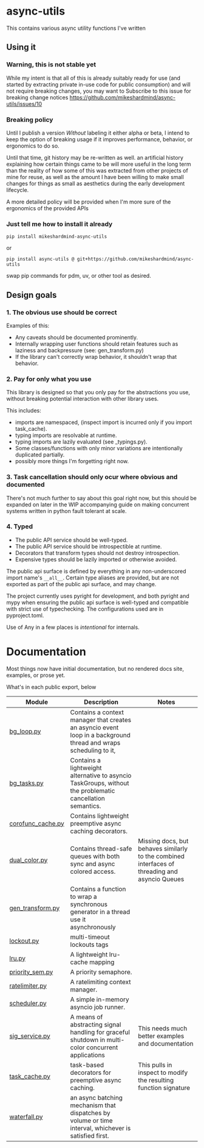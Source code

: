# async-utils
This contains various async utility functions I've written

## Using it

### Warning, this is not stable yet

While my intent is that all of this is already suitably ready for use
(and started by extracting private in-use code for public consumption) and will
not require breaking changes, you may want to Subscribe to this issue for
breaking change notices https://github.com/mikeshardmind/async-utils/issues/10

### Breaking policy

Until I publish a version *Without* labeling it either alpha or beta, I intend
to keep the option of breaking usage if it improves performance, behavior,
or ergonomics to do so.

Until that time, git history may be re-written as well. an artificial history
explaining how certain things came to be will more useful in the long term than
the reality of how some of this was extracted from other
projects of mine for reuse, as well as the amount I have been willing to make
small changes for things as small as aesthetics during the early development
lifecycle.

A more detailed policy will be provided when I'm more sure of the ergonomics of the
provided APIs

### Just tell me how to install it already

```
pip install mikeshardmind-async-utils
```
or
```
pip install async-utils @ git+https://github.com/mikeshardmind/async-utils
```

swap pip commands for pdm, uv, or other tool as desired.


## Design goals

### 1. The obvious use should be correct
Examples of this:

- Any caveats should be documented prominently.
- Internally wrapping user functions should retain features
  such as laziness and backpressure (see: gen_transform.py)
- If the library can't correctly wrap behavior, it shouldn't wrap that behavior.

### 2. Pay for only what you use

This library is designed so that you only pay for the abstractions you use, without
breaking potential interaction with other library uses.

This includes:

- imports are namespaced, (inspect import is incurred only if you import task_cache).
- typing imports are resolvable at runtime.
- typing imports are lazily evaluated (see _typings.py).
- Some classes/functions with only minor variations are intentionally duplicated partially.
- possibly more things I'm forgetting right now.

### 3. Task cancellation should only ocur where obvious and documented

There's not much further to say about this goal right now, but this
should be expanded on later in the WIP accompanying guide on making
concurrent systems written in python fault tolerant at scale.

### 4. Typed

- The public API service should be well-typed.
- The public API service should be introspectible at runtime.
- Decorators that transform types should not destroy introspection.
- Expensive types should be lazily imported or otherwise avoided.


The public api surface is defined by everything in any non-underscored
import name's `__all__`. Certain type aliases are provided, but are not
exported as part of the public api surface, and may change.

The project currently uses pyright for development, and both pyright and mypy
when ensuring the public api surface is well-typed and compatible with strict
use of typechecking. The configurations used are in pyproject.toml.

Use of Any in a few places is *intentional* for internals.

# Documentation

Most things now have initial documentation, but no rendered docs site, examples, or
prose yet.

What's in each public export, below

| Module                                                 | Description                                                                                                      | Notes                                                                                                                                                                    |
| ------------------------------------------------------ | ---------------------------------------------------------------------------------------------------------------- | ------------------------------------------------------------------------------------------------------------------------------------------------------------------------ |
| [bg_loop.py](src/async_utils/bg_loop.py)               | Contains a context manager that creates an asyncio event loop in a background thread and wraps scheduling to it, |                                                                                                                                                                          |
| [bg_tasks.py](src/async_utils/bg_tasks.py)             | Contains a lightweight alternative to asyncio TaskGroups, without the problematic cancellation semantics.        |                                                                                                                                                                          |
| [corofunc_cache.py](src/async_utils/corofunc_cache.py) | Contains lightweight preemptive async caching decorators.                                                        |                                                                                                                                                                          |
| [dual_color.py](src/async_utils/dual_color.py)         | Contains thread-safe queues with both sync and async colored access.                                             | Missing docs, but behaves similarly to the combined interfaces of threading and asyncio Queues                                                                           |
| [gen_transform.py](src/async_utils/gen_transform.py)   | Contains a function to wrap a synchronous generator in a thread use it asynchronously                            |                                                                                                                                                                          |
| [lockout.py](src/async_utils/lockout.py)               | multi-timeout lockouts tags                                                                                      |                                                                                                                                                                          |
| [lru.py](src/async_utils/lru.py)                       | A lightweight lru-cache mapping                                                                                  |                                                                                                                                                                          |
| [priority_sem.py](src/async_utils/priority_sem.py)     | A priority semaphore.                                                                                            |                                                                                                                                                                          |
| [ratelimiter.py](src/async_utils/ratelimiter.py)       | A ratelimiting context manager.                                                                                  |                                                                                                                                                                          |
| [scheduler.py](src/async_utils/scheduler.py)           | A simple in-memory asyncio job runner.                                                                           |                                                                                                                                                                          |
| [sig_service.py](src/async_utils/sig_service.py)       | A means of abstracting signal handling for graceful shutdown in multi-color concurrent applications              | This needs much better examples and documentation                                                                                                                        |
| [task_cache.py](src/async_utils/task_cache.py)         | task-based decorators for preemptive async caching.                                                              | This pulls in inspect to modify the resulting function signature                                                                                                         |
| [waterfall.py](src/async_utils/waterfall.py)           | an async batching mechanism that dispatches by volume or time interval, whichever is satisfied first.            |                                                                                                                                                                          |

